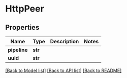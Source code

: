 # HttpPeer

## Properties
Name | Type | Description | Notes
------------ | ------------- | ------------- | -------------
**pipeline** | **str** |  | 
**uuid** | **str** |  | 

[[Back to Model list]](../README.md#documentation-for-models) [[Back to API list]](../README.md#documentation-for-api-endpoints) [[Back to README]](../README.md)

